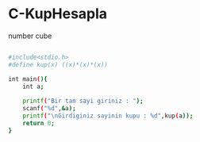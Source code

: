 # C-KupHesapla
number cube

```sh

#include<stdio.h>
#define kup(x) ((x)*(x)*(x))

int main(){
	int a;
	
	printf("Bir tam sayi giriniz : ");
	scanf("%d",&a);
	printf("\nGirdiginiz sayinin kupu : %d",kup(a));
	return 0;
}
 
```
